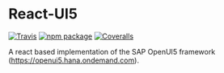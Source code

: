 # React-UI5

[![Travis][build-badge]][build]
[![npm package][npm-badge]][npm]
[![Coveralls][coveralls-badge]][coveralls]

A react based implementation of the SAP OpenUI5 framework (https://openui5.hana.ondemand.com).

[build-badge]: https://img.shields.io/travis/user/repo/master.png?style=flat-square
[build]: https://travis-ci.org/user/repo

[npm-badge]: https://img.shields.io/npm/v/npm-package.png?style=flat-square
[npm]: https://www.npmjs.org/package/npm-package

[coveralls-badge]: https://img.shields.io/coveralls/user/repo/master.png?style=flat-square
[coveralls]: https://coveralls.io/github/user/repo
